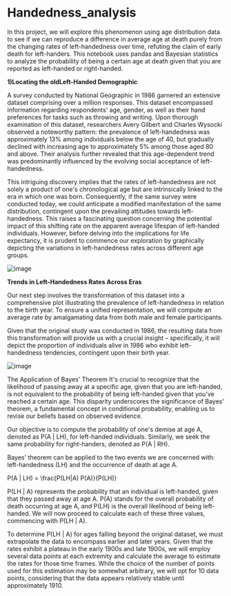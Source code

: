 # Handedness_analysis
In this project, we will explore this phenomenon using age distribution data to see if we can reproduce a difference in average age at death purely from the changing rates of left-handedness over time, refuting the claim of early death for left-handers. This notebook uses pandas and Bayesian statistics to analyze the probability of being a certain age at death given that you are reported as left-handed or right-handed.

**1)Locating the oldLeft-Handed Demographic**

A survey conducted by National Geographic in 1986 garnered an extensive dataset comprising over a million responses. This dataset encompassed information regarding respondents' age, gender, as well as their hand preferences for tasks such as throwing and writing. Upon thorough examination of this dataset, researchers Avery Gilbert and Charles Wysocki observed a noteworthy pattern: the prevalence of left-handedness was approximately 13% among individuals below the age of 40, but gradually declined with increasing age to approximately 5% among those aged 80 and above. Their analysis further revealed that this age-dependent trend was predominantly influenced by the evolving social acceptance of left-handedness.

This intriguing discovery implies that the rates of left-handedness are not solely a product of one's chronological age but are intrinsically linked to the era in which one was born. Consequently, if the same survey were conducted today, we could anticipate a modified manifestation of the same distribution, contingent upon the prevailing attitudes towards left-handedness. This raises a fascinating question concerning the potential impact of this shifting rate on the apparent average lifespan of left-handed individuals. However, before delving into the implications for life expectancy, it is prudent to commence our exploration by graphically depicting the variations in left-handedness rates across different age groups.


![image](https://github.com/KV-4102/Handedness_analysis/assets/128924918/23ada2a8-48cd-4c89-bb47-a47a73219b5f)

**Trends in Left-Handedness Rates Across Eras**

Our next step involves the transformation of this dataset into a comprehensive plot illustrating the prevalence of left-handedness in relation to the birth year. To ensure a unified representation, we will compute an average rate by amalgamating data from both male and female participants.

Given that the original study was conducted in 1986, the resulting data from this transformation will provide us with a crucial insight – specifically, it will depict the proportion of individuals alive in 1986 who exhibit left-handedness tendencies, contingent upon their birth year.

![image](https://github.com/KV-4102/Handedness_analysis/assets/128924918/d5925390-83f5-4168-b7c8-97b90b7e1c7b)

The Application of Bayes' Theorem
It's crucial to recognize that the likelihood of passing away at a specific age, given that you are left-handed, is not equivalent to the probability of being left-handed given that you've reached a certain age. This disparity underscores the significance of Bayes' theorem, a fundamental concept in conditional probability, enabling us to revise our beliefs based on observed evidence.

Our objective is to compute the probability of one's demise at age A, denoted as P(A | LH), for left-handed individuals. Similarly, we seek the same probability for right-handers, denoted as P(A | RH).

Bayes' theorem can be applied to the two events we are concerned with: left-handedness (LH) and the occurrence of death at age A.

P(A | LH) = \frac{P(LH|A) P(A)}{P(LH)}

P(LH | A) represents the probability that an individual is left-handed, given that they passed away at age A. P(A) stands for the overall probability of death occurring at age A, and P(LH) is the overall likelihood of being left-handed. We will now proceed to calculate each of these three values, commencing with P(LH | A).

To determine P(LH | A) for ages falling beyond the original dataset, we must extrapolate the data to encompass earlier and later years. Given that the rates exhibit a plateau in the early 1900s and late 1900s, we will employ several data points at each extremity and calculate the average to estimate the rates for those time frames. While the choice of the number of points used for this estimation may be somewhat arbitrary, we will opt for 10 data points, considering that the data appears relatively stable until approximately 1910.
